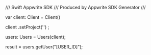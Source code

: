 /// Swift Appwrite SDK
/// Produced by Appwrite SDK Generator
///

var client: Client = Client()

client
    .setProject('')
;

users: Users =  Users(client);

result = users.getUser("[USER_ID]");
